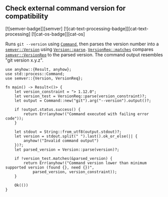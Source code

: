 ## Check external command version for compatibility

[![semver-badge]][semver] [![cat-text-processing-badge]][cat-text-processing] [![cat-os-badge]][cat-os]

Runs `git --version` using [`Command`], then parses the version number into a
[`semver::Version`] using [`Version::parse`]. [`VersionReq::matches`] compares
[`semver::VersionReq`] to the parsed version.  The command output resembles
"git version x.y.z".

```rust,edition2018,no_run
use anyhow::{Result, anyhow};
use std::process::Command;
use semver::{Version, VersionReq};

fn main() -> Result<()> {
    let version_constraint = "> 1.12.0";
    let version_test = VersionReq::parse(version_constraint)?;
    let output = Command::new("git").arg("--version").output()?;

    if !output.status.success() {
        return Err(anyhow!("Command executed with failing error code"));
    }

    let stdout = String::from_utf8(output.stdout)?;
    let version = stdout.split(" ").last().ok_or_else(|| {
        anyhow!("Invalid command output")
    })?;
    let parsed_version = Version::parse(version)?;

    if !version_test.matches(&parsed_version) {
        return Err(anyhow!("Command version lower than minimum supported version (found {}, need {})",
            parsed_version, version_constraint));
    }

    Ok(())
}
```

[`Command`]: https://doc.rust-lang.org/std/process/struct.Command.html
[`semver::Version`]: https://docs.rs/semver/*/semver/struct.Version.html
[`semver::VersionReq`]: https://docs.rs/semver/*/semver/struct.VersionReq.html
[`Version::parse`]: https://docs.rs/semver/*/semver/struct.Version.html#method.parse
[`VersionReq::matches`]: https://docs.rs/semver/*/semver/struct.VersionReq.html#method.matches
